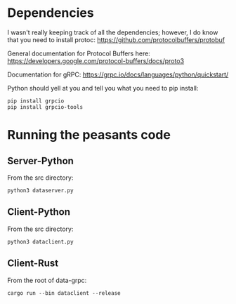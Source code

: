 # Dependencies
I wasn't really keeping track of all the dependencies; however, I do know that you need to install protoc: https://github.com/protocolbuffers/protobuf


General documentation for Protocol Buffers here: https://developers.google.com/protocol-buffers/docs/proto3

Documentation for gRPC: https://grpc.io/docs/languages/python/quickstart/

Python should yell at you and tell you what you need to pip install:
```
pip install grpcio
pip install grpcio-tools
```

# Running the peasants code
## Server-Python
From the src directory:
```
python3 dataserver.py
```
## Client-Python
From the src directory:
```
python3 dataclient.py
```
## Client-Rust
From the root of data-grpc:
```
cargo run --bin dataclient --release
```